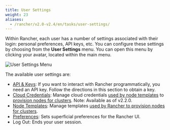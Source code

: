 ```yaml
---
title: User Settings
weight: 23
aliases:
  - /rancher/v2.0-v2.4/en/tasks/user-settings/
---
```


Within Rancher, each user has a number of settings associated with their login: personal preferences, API keys, etc. You can configure these settings by choosing from the **User Settings** menu. You can open this menu by clicking your avatar, located within the main menu.

![User Settings Menu]({{<baseurl>}}/img/rancher/user-settings.png)

The available user settings are:

- [API & Keys]({{<baseurl>}}/rancher/v2.0-v2.4/en/user-settings/api-keys/): If you want to interact with Rancher programmatically, you need an API key. Follow the directions in this section to obtain a key.
- [Cloud Credentials]({{<baseurl>}}/rancher/v2.0-v2.4/en/user-settings/cloud-credentials/): Manage cloud credentials [used by node templates]({{<baseurl>}}/rancher/v2.0-v2.4/en/cluster-provisioning/rke-clusters/node-pools/#node-templates) to [provision nodes for clusters]({{<baseurl>}}/rancher/v2.0-v2.4/en/cluster-provisioning/rke-clusters). Note: Available as of v2.2.0. 
- [Node Templates]({{<baseurl>}}/rancher/v2.0-v2.4/en/user-settings/node-templates): Manage templates [used by Rancher to provision nodes for clusters]({{<baseurl>}}/rancher/v2.0-v2.4/en/cluster-provisioning/rke-clusters).
- [Preferences]({{<baseurl>}}/rancher/v2.0-v2.4/en/user-settings/preferences): Sets superficial preferences for the Rancher UI.
- Log Out: Ends your user session.
